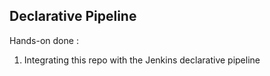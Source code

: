 ## Declarative Pipeline
Hands-on done :
1. Integrating this repo with the Jenkins declarative pipeline
